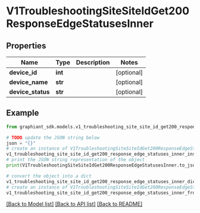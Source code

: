 # V1TroubleshootingSiteSiteIdGet200ResponseEdgeStatusesInner


## Properties

Name | Type | Description | Notes
------------ | ------------- | ------------- | -------------
**device_id** | **int** |  | [optional] 
**device_name** | **str** |  | [optional] 
**device_status** | **str** |  | [optional] 

## Example

```python
from graphiant_sdk.models.v1_troubleshooting_site_site_id_get200_response_edge_statuses_inner import V1TroubleshootingSiteSiteIdGet200ResponseEdgeStatusesInner

# TODO update the JSON string below
json = "{}"
# create an instance of V1TroubleshootingSiteSiteIdGet200ResponseEdgeStatusesInner from a JSON string
v1_troubleshooting_site_site_id_get200_response_edge_statuses_inner_instance = V1TroubleshootingSiteSiteIdGet200ResponseEdgeStatusesInner.from_json(json)
# print the JSON string representation of the object
print(V1TroubleshootingSiteSiteIdGet200ResponseEdgeStatusesInner.to_json())

# convert the object into a dict
v1_troubleshooting_site_site_id_get200_response_edge_statuses_inner_dict = v1_troubleshooting_site_site_id_get200_response_edge_statuses_inner_instance.to_dict()
# create an instance of V1TroubleshootingSiteSiteIdGet200ResponseEdgeStatusesInner from a dict
v1_troubleshooting_site_site_id_get200_response_edge_statuses_inner_from_dict = V1TroubleshootingSiteSiteIdGet200ResponseEdgeStatusesInner.from_dict(v1_troubleshooting_site_site_id_get200_response_edge_statuses_inner_dict)
```
[[Back to Model list]](../README.md#documentation-for-models) [[Back to API list]](../README.md#documentation-for-api-endpoints) [[Back to README]](../README.md)


